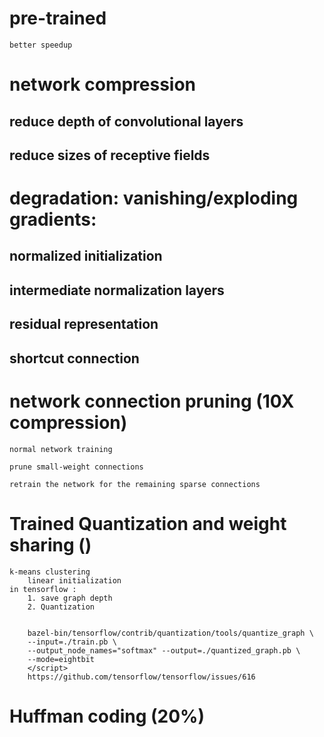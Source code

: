 # pre-trained
	
	better speedup

# network compression

## reduce depth of convolutional layers
## reduce sizes of receptive fields

# degradation: vanishing/exploding gradients:  

## normalized initialization 
## intermediate normalization layers
## residual representation
## shortcut connection

# network connection pruning (10X compression)
	normal network training

	prune small-weight connections

	retrain the network for the remaining sparse connections

	

# Trained Quantization and weight sharing ()
	k-means clustering
		linear initialization
	in tensorflow : 
		1. save graph depth
		2. Quantization
		
		
		bazel-bin/tensorflow/contrib/quantization/tools/quantize_graph \
		--input=./train.pb \
		--output_node_names="softmax" --output=./quantized_graph.pb \
		--mode=eightbit
		</script>
		https://github.com/tensorflow/tensorflow/issues/616
		

# Huffman coding (20%)
